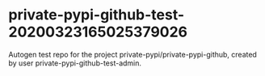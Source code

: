 # private-pypi-github-test-20200323165025379026
Autogen test repo for the project private-pypi/private-pypi-github, created by user private-pypi-github-test-admin.
